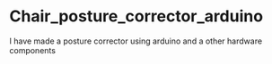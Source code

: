 # Chair_posture_corrector_arduino
I have made a posture corrector using arduino and a other hardware  components 
